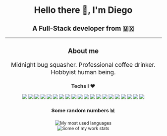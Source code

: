 <h1 align="center">Hello there 👋, I'm Diego</h1>
<h2 align="center">A Full-Stack developer from 🇲🇽</h2>
<div style='width: 100%; border: 1px solid gray;margin-bottom:20px; background-color:gray;'></div>
<h2 align="center">About me</h2>
<p align='center' style='font-size:1.2rem;' >Midnight bug squasher. Professional coffee drinker. Hobbyist human being.</p>
<h3 align="center">Techs I ♥</h3>
<div style="display:flex;justify-content:center;align-items:center;flex-wrap:wrap;margin:10px;"><div align='center' style="gap:10px;"><img style="" src="https://img.shields.io/badge/Bootstrap-563D7C?style=for-the-badge&logo=bootstrap&logoColor=white">
<img style="" src="https://img.shields.io/badge/Chai-A30701?style=for-the-badge&logo=chai&logoColor=white">
<img style="" src="https://img.shields.io/badge/Dart-0175C2?style=for-the-badge&logo=dart&logoColor=white">
<img style="" src="https://img.shields.io/badge/Express.js-000000?style=for-the-badge&logo=express&logoColor=white">
<img style="" src="https://img.shields.io/badge/Figma-F24E1E?style=for-the-badge&logo=figma&logoColor=white">
<img style="" src="https://img.shields.io/badge/Firebase-ffca28?style=for-the-badge&logo=firebase&logoColor=white">
<img style="" src="https://img.shields.io/badge/Flutter-02569B?style=for-the-badge&logo=flutter&logoColor=white">
<img style="" src="https://img.shields.io/badge/Heroku-430098?style=for-the-badge&logo=heroku&logoColor=white">
<img style="" src="https://img.shields.io/badge/Insomnia-5849be?style=for-the-badge&logo=insomnia&logoColor=white">
<img style="" src="https://img.shields.io/badge/LaTeX-47A141?style=for-the-badge&logo=latex&logoColor=white">
<img style="" src="https://img.shields.io/badge/Material%20UI-007FFF?style=for-the-badge&logo=mui&logoColor=white">
<img style="" src="https://img.shields.io/badge/MongoDB-4EA94B?style=for-the-badge&logo=mongodb&logoColor=white">
<img style="" src="https://img.shields.io/badge/Netlify-00C7B7?style=for-the-badge&logo=netlify&logoColor=white">
<img style="" src="https://img.shields.io/badge/Next.js-000000?style=for-the-badge&logo=nextdotjs&logoColor=white">
<img style="" src="https://img.shields.io/badge/React-20232A?style=for-the-badge&logo=react&logoColor=white">
<img style="" src="https://img.shields.io/badge/React_Native-20232A?style=for-the-badge&logo=react&logoColor=white">
<img style="" src="https://img.shields.io/badge/Redux-593D88?style=for-the-badge&logo=redux&logoColor=white">
<img style="" src="https://img.shields.io/badge/Sass-CC6699?style=for-the-badge&logo=sass&logoColor=white">
<img style="" src="https://img.shields.io/badge/TypeScript-007ACC?style=for-the-badge&logo=typescript&logoColor=white">
<img style="" src="https://img.shields.io/badge/Vercel-000000?style=for-the-badge&logo=vercel&logoColor=white"></div></div>
<h3 align="center">Some random numbers 📊</h3>
<div style="display:flex;justify-content:center;align-items:center;flex-wrap:wrap;flex-direction:column"><img style= align='center' src='https://github-readme-stats.vercel.app/api/top-langs/?username=POWRFULCOW89&layout=compact&hide=html,css,scss&langs_count=6&theme=dark&bg_color=#0d1117' alt='My most used languages' /><img style= align='center' src='https://github-readme-streak-stats.herokuapp.com/?user=POWRFULCOW89&theme=dark&background=0d1117&stroke=1e7ffe&ring=1e7ffe&fire=1e7ffe&currStreakLabel=1e7ffe' alt='Some of my work stats' /></div>